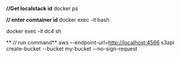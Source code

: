 **//Get localstack id**
docker ps

**// enter comtainer id**
docker exec -it <Container-ID> bash

docker exec -it dc4 sh  

** // run command**
aws --endpoint-url=[http://localhost:4566](http://localhost:4566/) s3api create-bucket --bucket my-bucket --no-sign-request